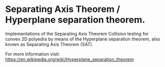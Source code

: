 # Separating Axis Theorem / Hyperplane separation theorem.
Implementations of the Separating Axis Theorem
Collision testing for convex 2D polyedra by means of the
Hyperplane separation theorem, also known as Separating Axis Theorem (SAT).

For more information visit:
https://en.wikipedia.org/wiki/Hyperplane_separation_theorem

